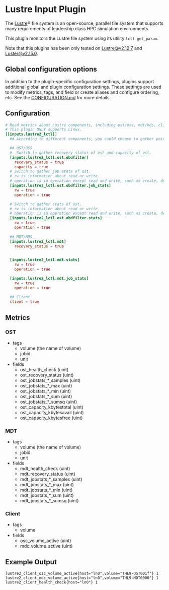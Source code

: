 # Lustre Input Plugin 
The [Lustre][]® file system is an open-source, parallel file system that
supports many requirements of leadership class HPC simulation environments.

This plugin monitors the Lustre file system using its utility `lctl get_param`.

Note that this plugins has been only tested on Lustre@v2.12.7 
and Luster@v2.15.0.

## Global configuration options <!-- @/docs/includes/plugin_config.md -->

In addition to the plugin-specific configuration settings, plugins support
additional global and plugin configuration settings. These settings are used to
modify metrics, tags, and field or create aliases and configure ordering, etc.
See the [CONFIGURATION.md][CONFIGURATION.md] for more details.

[CONFIGURATION.md]: ../../../docs/CONFIGURATION.md#plugins

## Configuration
```toml @sample.conf
# Read metrics about Lustre components, including ost/oss, mdt/mds, client.
# This plugin ONLY supports Linux.
[[inputs.lustre2_lctl]]
  ## According to different components, you could choose to gather pointed data about the component.

  ## OST/OSS 
  #  Switch to gather recovery status of ost and capacity of ost.
  [inputs.lustre2_lctl.ost.obdfilter]
    recovery_status = true
    capacity = true
  # Switch to gather job stats of ost.
  # rw is information about read or write.
  # operation is io operation except read and write, such as create, destory etc.
  [inputs.lustre2_lctl.ost.obdfilter.job_stats]
    rw = true
    operation = true

  # Switch to gather stats of ost.
  # rw is information about read or write.
  # operation is io operation except read and write, such as create, destory etc.
  [inputs.lustre2_lctl.ost.obdfilter.stats]
    rw = true
    operation = true
  
  ## MDT/MDS
  [inputs.lustre2_lctl.mdt]
    recovery_status = true

  
  [inputs.lustre2_lctl.mdt.stats]
    rw = true
    operation = true

  [inputs.lustre2_lctl.mdt.job_stats]
    rw = true
    operation = true
    
  ## Client
  client = true
```

## Metrics

### OST
* tags
  * volume (the name of volume)
  * jobid
  * unit
* fields
  * ost_health_check (uint)
  * ost_recovery_status (uint)
  * ost_jobstats_*_samples (uint)
  * ost_jobstats_*_max     (uint)
  * ost_jobstats_*_min     (uint)
  * ost_jobstats_*_sum     (uint)
  * ost_jobstats_*_sumsq   (uint)
  * ost_capacity_kbytestotal (uint)
  * ost_capacity_kbytesavail (uint)
  * ost_capacity_kbytesfree (uint)

### MDT
* tags
  * volume (the name of volume)
  * jobid
  * unit
* fields
  * mdt_health_check (uint)
  * mdt_recovery_status (uint)
  * mdt_jobstats_*_samples (uint)
  * mdt_jobstats_*_max     (uint)
  * mdt_jobstats_*_min     (uint)
  * mdt_jobstats_*_sum     (uint)
  * mdt_jobstats_*_sumsq   (uint)

### Client
* tags
  * volume
* fields
  * osc_volume_active (uint)
  * mdc_volume_active (uint)


## Example Output

```text
lustre2_client_osc_volume_active{host="ln0",volume="THL9-OST001f"} 1
lustre2_client_mdc_volume_active{host="ln0",volume="THL9-MDT0000"} 1
lustre2_client_health_check{host="ln0"} 1
```

[lustre]: http://lustre.org/
[guide]: http://wiki.lustre.org/Lustre_Monitoring_and_Statistics_Guide
